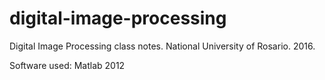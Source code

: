 # digital-image-processing
Digital Image Processing class notes. National University of Rosario. 2016.

Software used: Matlab 2012
